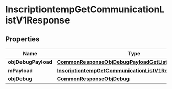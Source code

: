 
# InscriptiontempGetCommunicationListV1Response

## Properties
Name | Type | Description | Notes
------------ | ------------- | ------------- | -------------
**objDebugPayload** | [**CommonResponseObjDebugPayloadGetList**](CommonResponseObjDebugPayloadGetList.md) |  | 
**mPayload** | [**InscriptiontempGetCommunicationListV1ResponseMPayload**](InscriptiontempGetCommunicationListV1ResponseMPayload.md) |  | 
**objDebug** | [**CommonResponseObjDebug**](CommonResponseObjDebug.md) |  |  [optional]



